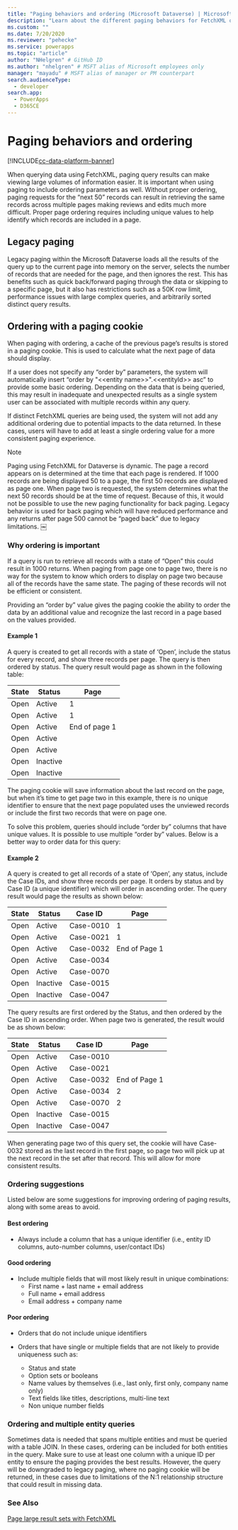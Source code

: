 ```yaml
---
title: "Paging behaviors and ordering (Microsoft Dataverse) | Microsoft Docs" # Intent and product brand in a unique string of 43-59 chars including spaces
description: "Learn about the different paging behaviors for FetchXML queries and how you can write queries to get the desired paging results." # 115-145 characters including spaces. This abstract displays in the search result.
ms.custom: ""
ms.date: 7/20/2020
ms.reviewer: "pehecke"
ms.service: powerapps
ms.topic: "article"
author: "NHelgren" # GitHub ID
ms.author: "nhelgren" # MSFT alias of Microsoft employees only
manager: "mayadu" # MSFT alias of manager or PM counterpart
search.audienceType: 
  - developer
search.app: 
  - PowerApps
  - D365CE
---
```


# Paging behaviors and ordering

[!INCLUDE[cc-data-platform-banner](../../../includes/cc-data-platform-banner.md)]

When querying data using FetchXML, paging query results can make viewing large
volumes of information easier. It is important when using paging to include
ordering parameters as well. Without proper ordering, paging requests for the
“next 50” records can result in retrieving the same records across multiple
pages making reviews and edits much more difficult. Proper page ordering
requires including unique values to help identify which records are included in
a page.

## Legacy paging

Legacy paging within the Microsoft Dataverse loads all the results of the query
up to the current page into memory on the server, selects the number of records
that are needed for the page, and then ignores the rest. This has benefits such
as quick back/forward paging through the data or skipping to a specific page,
but it also has restrictions such as a 50K row limit, performance issues with
large complex queries, and arbitrarily sorted distinct query results.

## Ordering with a paging cookie

When paging with ordering, a cache of the previous page’s results is stored in a
paging cookie. This is used to calculate what the next page of data should
display.

If a user does not specify any “order by” parameters, the system will
automatically insert “order by "\<\<entity name\>\>".\<\<entityId\>\> asc” to
provide some basic ordering. Depending on the data that is being queried, this
may result in inadequate and unexpected results as a single system user can be
associated with multiple records within any query.

If distinct FetchXML queries are being used, the system will not add any
additional ordering due to potential impacts to the data returned. In these
cases, users will have to add at least a single ordering value for a more
consistent paging experience.

> [!NOTE]
> Paging using FetchXML for Dataverse is dynamic. The page a
> record appears on is determined at the time that each page is rendered. If 1000
> records are being displayed 50 to a page, the first 50 records are displayed as
> page one. When page two is requested, the system determines what the next 50
> records should be at the time of request. Because of this, it would not be
> possible to use the new paging functionality for back paging. Legacy behavior is
> used for back paging which will have reduced performance and any returns after
> page 500 cannot be “paged back” due to legacy limitations. ￼

### Why ordering is important

If a query is run to retrieve all records with a state of “Open” this could
result in 1000 returns. When paging from page one to page two, there is no way
for the system to know which orders to display on page two because all of the
records have the same state. The paging of these records will not be efficient
or consistent.

Providing an “order by” value gives the paging cookie the ability to order the
data by an additional value and recognize the last record in a page based on the
values provided.

#### Example 1

A query is created to get all records with a state of ‘Open’, include the status
for every record, and show three records per page. The query is then ordered by
status. The query result would page as shown in the following table:

| State | Status | Page      |
|-----------|------------|---------------|
| Open      | Active     | 1             |
| Open      | Active     | 1             |
| Open      | Active     | End of page 1 |
| Open      | Active     |               |
| Open      | Active     |               |
| Open      | Inactive   |               |
| Open      | Inactive   |               |

The paging cookie will save information about the last record on the page, but
when it’s time to get page two in this example, there is no unique identifier to
ensure that the next page populated uses the unviewed records or include the
first two records that were on page one.

To solve this problem, queries should include “order by” columns that have
unique values. It is possible to use multiple “order by” values. Below is a
better way to order data for this query:

#### Example 2

A query is created to get all records of a state of ‘Open’, any status, include
the Case IDs, and show three records per page. It orders by status and by Case
ID (a unique identifier) which will order in ascending order. The query result
would page the results as shown below:

| State | Status | Case ID | Page      |
|-----------|------------|-------------|---------------|
| Open      | Active     | Case-0010   | 1             |
| Open      | Active     | Case-0021   | 1             |
| Open      | Active     | Case-0032   | End of Page 1 |
| Open      | Active     | Case-0034   |               |
| Open      | Active     | Case-0070   |               |
| Open      | Inactive   | Case-0015   |               |
| Open      | Inactive   | Case-0047   |               |

The query results are first ordered by the Status, and then ordered by the Case
ID in ascending order. When page two is generated, the result would be as shown
below:

| State | Status | Case ID | Page      |
|-----------|------------|-------------|---------------|
| Open      | Active     | Case-0010   |               |
| Open      | Active     | Case-0021   |               |
| Open      | Active     | Case-0032   | End of Page 1 |
| Open      | Active     | Case-0034   | 2             |
| Open      | Active     | Case-0070   | 2             |
| Open      | Inactive   | Case-0015   |               |
| Open      | Inactive   | Case-0047   |               |

When generating page two of this query set, the cookie will have Case-0032
stored as the last record in the first page, so page two will pick up at the
next record in the set after that record. This will allow for more consistent
results.

### Ordering suggestions

Listed below are some suggestions for improving ordering of paging results, along with some areas to avoid.

#### Best ordering

- Always include a column that has a unique identifier (i.e., entity ID
  columns, auto-number columns, user/contact IDs)

#### Good ordering

- Include multiple fields that will most likely result in unique combinations:
  - First name + last name + email address
  - Full name + email address
  - Email address + company name

#### Poor ordering

- Orders that do not include unique identifiers

- Orders that have single or multiple fields that are not likely to provide
  uniqueness such as:
  - Status and state
  - Option sets or booleans
  - Name values by themselves (i.e., last only, first only, company name
    only)
  - Text fields like titles, descriptions, multi-line text
  - Non unique number fields

### Ordering and multiple entity queries

Sometimes data is needed that spans multiple entities and must be queried with a
table JOIN. In these cases, ordering can be included for both entities in the
query. Make sure to use at least one column with a unique ID per entity to
ensure the paging provides the best results. However, the query will be
downgraded to legacy paging, where no paging cookie will be returned, in these
cases due to limitations of the N:1 relationship structure that could result in
missing data.

### See Also

[Page large result sets with FetchXML](page-large-result-sets-with-fetchxml.md)
